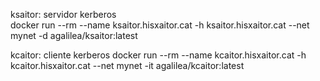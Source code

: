 ksaitor: servidor kerberos  
docker run --rm --name ksaitor.hisxaitor.cat -h ksaitor.hisxaitor.cat --net mynet -d agalilea/ksaitor:latest

kcaitor: cliente kerberos
docker run --rm --name kcaitor.hisxaitor.cat -h kcaitor.hisxaitor.cat --net mynet -it agalilea/kcaitor:latest
